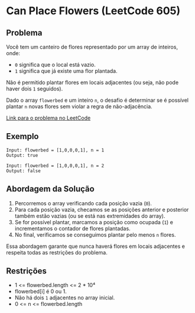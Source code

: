﻿# Can Place Flowers (LeetCode 605)

## Problema
Você tem um canteiro de flores representado por um array de inteiros, onde:
- `0` significa que o local está vazio.
- `1` significa que já existe uma flor plantada.

Não é permitido plantar flores em locais adjacentes (ou seja, não pode haver dois `1` seguidos).

Dado o array `flowerbed` e um inteiro `n`, o desafio é determinar se é possível plantar `n` novas flores sem violar a regra de não-adjacência.

[Link para o problema no LeetCode](https://leetcode.com/problems/can-place-flowers/)

## Exemplo

```
Input: flowerbed = [1,0,0,0,1], n = 1
Output: true

Input: flowerbed = [1,0,0,0,1], n = 2
Output: false
```

## Abordagem da Solução
1. Percorremos o array verificando cada posição vazia (`0`).
2. Para cada posição vazia, checamos se as posições anterior e posterior também estão vazias (ou se está nas extremidades do array).
3. Se for possível plantar, marcamos a posição como ocupada (`1`) e incrementamos o contador de flores plantadas.
4. No final, verificamos se conseguimos plantar pelo menos `n` flores.

Essa abordagem garante que nunca haverá flores em locais adjacentes e respeita todas as restrições do problema.

## Restrições
- 1 <= flowerbed.length <= 2 * 10⁴
- flowerbed[i] é 0 ou 1.
- Não há dois `1` adjacentes no array inicial.
- 0 <= n <= flowerbed.length

